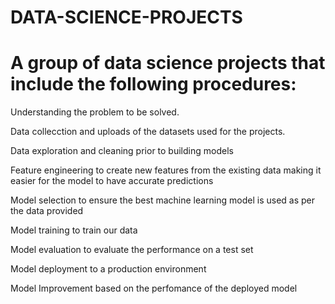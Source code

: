 # DATA-SCIENCE-PROJECTS

# A group of data science projects that include the following procedures:

Understanding the problem to be solved.

Data collecction and uploads of the datasets used for the projects.

Data exploration and cleaning prior to building models

Feature engineering to create new features from the existing data making it easier for the model to have accurate predictions

Model selection to ensure the best machine learning model is used as per the data provided

Model training to train our data

Model evaluation to evaluate the performance on a test set

Model deployment to a production environment 

Model Improvement based on the perfomance of the deployed model
